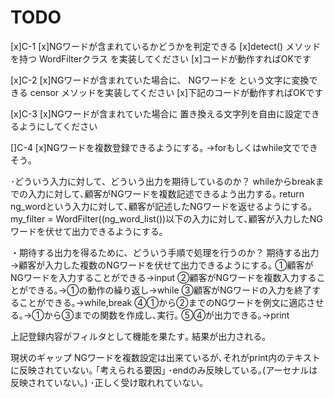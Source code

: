 TODO
==============
[x]C-1
[x]NGワードが含まれているかどうかを判定できる 
[x]detect() メソッドを持つ WordFilterクラス を実装してください
[x]コードが動作すればOKです

[x]C-2
[x]NGワードが含まれていた場合に、
NGワードを <censored> という文字に変換できる 
censor メソッドを実装してください
[x]下記のコードが動作すればOKです

[x]C-3
[x]NGワードが含まれていた場合に
置き換える文字列を自由に設定できるようにしてください

[]C-4
[x]NGワードを複数登録できるようにする｡
→forもしくはwhile文でできそう｡

･どういう入力に対して、どういう出力を期待しているのか？
whileからbreakまでの入力に対して､顧客がNGワードを複数記述できるよう出力する｡
return ng_wordという入力に対して､顧客が記述したNGワードを返せるようにする｡
my_filter = WordFilter((ng_word_list())以下の入力に対して､顧客が入力したNGワードを伏せて出力できるようにする｡

・期待する出力を得るために、どういう手順で処理を行うのか？
期待する出力→顧客が入力した複数のNGワードを伏せて出力できるようにする｡
①顧客がNGワードを入力することができる→input
②顧客がNGワードを複数入力することができる｡→①の動作の繰り返し→while
③顧客がNGワードの入力を終了することができる｡→while,break
④①から②までのNGワードを例文に適応させる｡→①から③までの関数を作成し､実行｡
⑤④が出力できる｡→print

上記登録内容がフィルタとして機能を果たす｡
結果が出力される｡

現状のギャップ
NGワードを複数設定は出来ているが､それがprint内のテキストに反映されていない｡
｢考えられる要因｣
･endのみ反映している｡(アーセナルは反映されていない｡)
･正しく受け取れれていない｡

